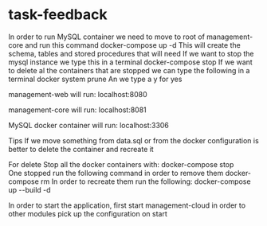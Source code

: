 # task-feedback
In order to run MySQL container we need to move to root of management-core and run this command
docker-compose up -d
This will create the schema, tables and stored procedures that will need
If we want to stop the mysql instance we type this in a terminal
docker-compose stop
If we want to delete al the containers that are stopped we can type the following in a terminal
docker system prune
An we type a y for yes

management-web will run:
	localhost:8080

management-core will run:
	localhost:8081

MySQL docker container will run:
	localhost:3306

Tips
If we move something from data.sql or from the docker configuration is better to delete the
container and recreate it

For delete
Stop all the docker containers with:
docker-compose stop  
One stopped run the following command in order to remove them
docker-compose rm
In order to recreate them run the following:
docker-compose up --build -d

In order to start the application, first start management-cloud in order to other modules pick up the configuration 
on start
